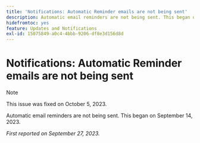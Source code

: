 ```yaml
---
title: 'Notifications: Automatic Reminder emails are not being sent'
description: Automatic email reminders are not being sent. This began on September 14, 2023.
hidefromtoc: yes
feature: Updates and Notifications
exl-id: 15075849-a0c4-4bbb-9206-df8e3d156d8d
---
```

# Notifications: Automatic Reminder emails are not being sent

>[!NOTE]
>
>This issue was fixed on October 5, 2023.

Automatic email reminders are not being sent. This began on September 14, 2023.

_First reported on September 27, 2023._
